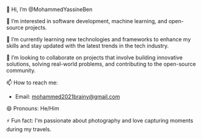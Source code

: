 👋 Hi, I’m @MohammedYassineBen

👀 I’m interested in software development, machine learning, and open-source projects.

🌱 I’m currently learning new technologies and frameworks to enhance my skills and stay updated with the latest trends in the tech industry.

💞️ I’m looking to collaborate on projects that involve building innovative solutions, solving real-world problems, and contributing to the open-source community.

📫 How to reach me:
- Email: [mohammed2021brainy@gmail.com](mailto:mohammed2021brainy@gmail.com)
  
😄 Pronouns: He/Him

⚡ Fun fact: I'm passionate about photography and love capturing moments during my travels.
